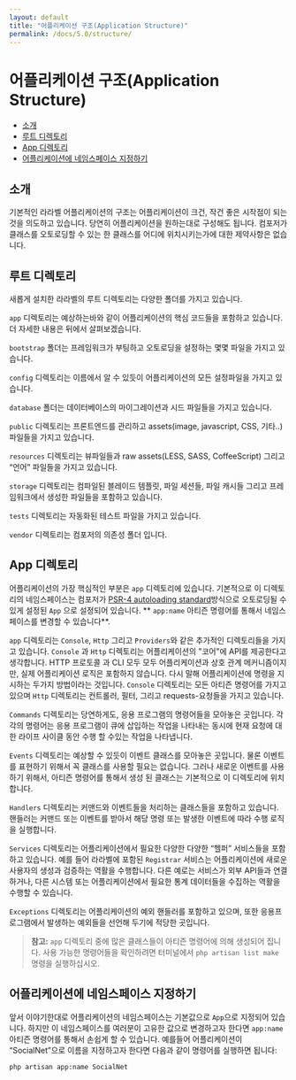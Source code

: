 ```yaml
---
layout: default
title: "어플리케이션 구조(Application Structure)"
permalink: /docs/5.0/structure/
---
```


# 어플리케이션 구조(Application Structure)

- [소개](#introduction)
- [루트 디렉토리](#the-root-directory)
- [App 디렉토리](#the-app-directory)
- [어플리케이션에 네임스페이스 지정하기](#namespacing-your-application)

<a name="introduction"></a>
## 소개

기본적인 라라벨 어플리케이션의 구조는 어플리케이션이 크건, 작건 좋은 시작점이 되는것을 의도하고 있습니다. 당연히 어플리케이션을 원하는대로 구성해도 됩니다. 컴포저가 클래스를 오토로딩할 수 있는 한 클래스를 어디에 위치시키는가에 대한 제약사항은 없습니다. 

<a name="the-root-directory"></a>
## 루트 디렉토리

새롭게 설치한 라라벨의 루트 디렉토리는 다양한 폴더를 가지고 있습니다. 

`app` 디렉토리는 예상하는바와 같이 어플리케이션의 핵심 코드들을 포함하고 있습니다. 더 자세한 내용은 뒤에서 살펴보겠습니다. 

`bootstrap` 폴더는 프레임워크가 부팅하고 오토로딩을 설정하는 몇몇 파일을 가지고 있습니다. 

`config` 디렉토리는 이름에서 알 수 있듯이 어플리케이션의 모든 설정파일을 가지고 있습니다. 

`database` 폴더는 데이터베이스의 마이그레이션과 시드 파일들을 가지고 있습니다. 

`public` 디렉토리는 프론트엔드를 관리하고 assets(image, javascript, CSS, 기타..) 파일들을 가지고 있습니다. 

`resources` 디렉토리는 뷰파일들과 raw assets(LESS, SASS, CoffeeScript) 그리고 “언어” 파일들을 가지고 있습니다. 

`storage` 디렉토리는 컴파일된 블레이드 템플릿, 파일 세션들, 파일 캐시들 그리고 프레임워크에서 생성한 파일들을 포함하고 있습니다. 

`tests` 디렉토리는 자동화된 테스트 파일을 가지고 있습니다. 

`vendor` 디렉토리는 컴포저의 의존성 폴더 입니다. 

<a name="the-app-directory"></a>
## App 디렉토리

어플리케이션의 가장 핵심적인 부분은 `app` 디렉토리에 있습니다. 기본적으로 이 디렉토리의 네임스페이스는 컴포저가 [PSR-4 autoloading standard](http://www.php-fig.org/psr/psr-4/)방식으로 오토로딩될 수 있게 설정된 `App` 으로 설정되어 있습니다. ** `app:name` 아티즌 명령어를 통해서 네임스페이스를 변경할 수 있습니다**.

`app` 디렉토리는 `Console`, `Http` 그리고 `Providers`와 같은 추가적인 디렉토리들을 가지고 있습니다. `Console` 과 `Http` 디렉토리는 어플리케이션의 "코어"에 API를 제공한다고 생각합니다. HTTP 프로토콜 과 CLI 모두 모두 어플리케이션과 상호 관계 메커니즘이지만, 실제 어플리케이션 로직은 포함하지 않습니다. 다시 말해 어플리케이션에 명령을 지시하는 두가지 방법이라는 것입니다. `Console` 디렉토리는 모든 아티즌 명령어를 가지고 있으며 `Http` 디렉토리는 컨트롤러, 필터, 그리고 requests-요청들을 가지고 있습니다. 

`Commands` 디렉토리는 당연하게도, 응용 프로그램의 명령어들을 모아놓은 곳입니다. 각각의 명령어는 응용 프로그램이 큐에 삽입하는 작업을 나타내는 동시에 현재 요청에 대한 라이프 사이클 동안 수행 할 수있는 작업을 나타냅니다.

`Events` 디렉토리는 예상할 수 있듯이 이벤트 클래스를 모아놓은 곳입니다. 물론 이벤트를 표현하기 위해서 꼭 클래스를 사용할 필요는 없습니다. 그러나 새로운 이벤트를 사용하기 위해서, 아티즌 명령어를 통해서 생성 된 클래스는 기본적으로 이 디렉토리에 위치합니다. 

`Handlers` 디렉토리는 커맨드와 이벤트들을 처리하는 클래스들을 포함하고 있습니다.  핸들러는 커맨드 또는 이벤트를 받아서 해당 명령 또는 발생한 이벤트에 따라 수행 로직을 실행합니다.

`Services` 디렉토리는 어플리케이션에서 필요한 다양한 다양한 “헬퍼” 서비스들을 포함하고 있습니다. 예를 들어 라라벨에 포함된 `Registrar` 서비스는  어플리케이션에 새로운 사용자의 생성과 검증하는 역활을 수행합니다. 다른 예로는 서비스가 외부 API들과 연결하거나, 다른 시스템 또는 어플리케이션에서 필요한 통계 데이터들을 수집하는 역활을 수행할 수 있습니다. 

`Exceptions` 디렉토리는  어플리케이션의 예외 핸들러를 포함하고 있으며, 또한 응용프로그램에서 발생하는 예외들을 선언해 두기에 적당한 곳입니다.

> **참고:** `app` 디렉토리 중에 많은 클래스들이 아티즌 명령어에 의해 생성되어 집니다. 사용 가능한 명령어들을 확인하려면 터미널에서 `php artisan list make` 명령을 실행하십시오.

<a name="namespacing-your-application"></a>
## 어플리케이션에 네임스페이스 지정하기

앞서 이야기한대로 어플리케이션의 네임스페이스는 기본값으로 `App`으로 지정되어 있습니다. 하지만 이 네임스페이스를 여러분이 고유한 값으로 변경하고자 한다면 `app:name` 아티즌 명령어를 통해서 손쉽게 할 수 있습니다. 예를들어 어플리케이션이 “SocialNet”으로 이름을 지정하고자 한다면 다음과 같이 명령어를 실행하면 됩니다:

	php artisan app:name SocialNet
